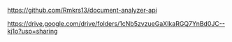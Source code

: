 https://github.com/Rmkrs13/document-analyzer-api

https://drive.google.com/drive/folders/1cNb5zvzueGaXIkaRGQ7YnBd0JC--kj1o?usp=sharing